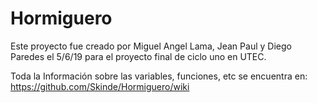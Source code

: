 # Hormiguero
Este proyecto fue creado por Miguel Angel Lama, Jean Paul y Diego Paredes el 5/6/19
para el proyecto final de ciclo uno en UTEC. 

Toda la Información sobre las variables, funciones, etc se encuentra en:
https://github.com/Skinde/Hormiguero/wiki
